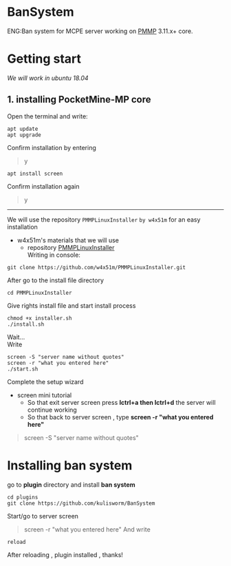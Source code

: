 # BanSystem
ENG:Ban system for MCPE server working on [PMMP](https://pmmp.readthedocs.io/en/rtfd/installation.html) 3.11.x+ core. 
# Getting start
_We will work in ubuntu 18.04_
## 1. installing PocketMine-MP core
Open the terminal and write:
```
apt update
apt upgrade
```
Confirm installation by entering
> y
```
apt install screen
```
Confirm installation again
> y  
_______
We will use the repository `PMMPLinuxInstaller` `by w4x51m` for an easy installation  
- w4x51m's materials that we will use  
    - repository [PMMPLinuxInstaller](github.com/w4x51m/PMMPLinuxInstaller)  
Writing in console:  
```
git clone https://github.com/w4x51m/PMMPLinuxInstaller.git
```
After go to the install file directory  
```
cd PMMPLinuxInstaller
```  
Give rights install file and start install process  
```
chmod +x installer.sh
./install.sh
```
Wait...  
Write  
```
screen -S "server name without quotes"
screen -r "what you entered here"
./start.sh
```
Complete the setup wizard  
- screen mini tutorial  
    - So that exit server screen press __lctrl+a then lctrl+d__ the server will continue working
    - So that back to server screen , type __screen -r "what you entered here"__
> screen -S "server name without quotes"    
# Installing ban system
go to __plugin__ directory and install __ban system__
```
cd plugins
git clone https://github.com/kulisworm/BanSystem
```
Start/go to server screen
> screen -r "what you entered here"
And write
```
reload
```
After reloading , plugin installed , thanks!
